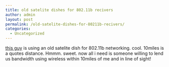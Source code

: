 ```yaml
---
title: old satelite dishes for 802.11b recivers
author: admin
layout: post
permalink: /old-satelite-dishes-for-80211b-recivers/
categories:
  - Uncategorized
---
```

[this guy][1] is using an old satelite dish for 802.11b networking. cool. 10miles is a quotes distance. Hmmm. sweet. now all i need is someone willing to lend us bandwidth using wireless within 10miles of me and in line of sight!

 [1]: http://www.wwc.edu/~frohro/Airport/Primestar/Primestar.html